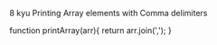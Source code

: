 8 kyu
Printing Array elements with Comma delimiters

function printArray(arr){
  return arr.join(',');
}
